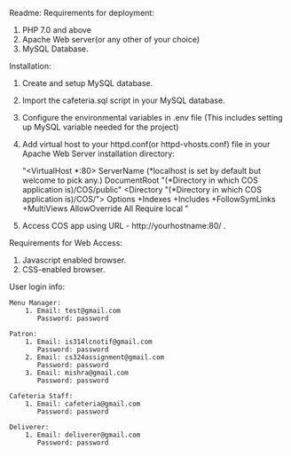 Readme:
 Requirements for deployment:
 1. PHP 7.0 and above
 2. Apache Web server(or any other of your choice)
 3. MySQL Database. 

Installation:
 1. Create and setup MySQL database.
 2. Import the cafeteria.sql script in your MySQL database.
 3. Configure the environmental variables in .env file (This includes setting up MySQL variable needed for the project)
 4. Add virtual host to your httpd.conf(or httpd-vhosts.conf) file in your Apache Web Server installation directory: 
 
      "<VirtualHost *:80>
            ServerName (*localhost is set by default but welcome to pick any.)
            DocumentRoot "(*Directory in which COS application is)/COS/public"
            <Directory  "(*Directory in which COS application is)/COS/">
                Options +Indexes +Includes +FollowSymLinks +MultiViews
                AllowOverride All
                Require local
            </Directory>
       </VirtualHost>"
       
  5. Access COS app using URL - http://yourhostname:80/ .

 Requirements for Web Access:
  1. Javascript enabled browser.
  2. CSS-enabled browser.
  
  User login info:
	
    Menu Manager: 
		1. Email: test@gmail.com
		   Password: password
		
	Patron:
		1. Email: is314lcnotif@gmail.com
		   Password: password	
		2. Email: cs324assignment@gmail.com
		   Password: password
        3. Email: mishra@gmail.com
           Password: password
    
    Cafeteria Staff:
        1. Email: cafeteria@gmail.com
           Password: password
    
    Deliverer:
        1. Email: deliverer@gmail.com
           Password: password
